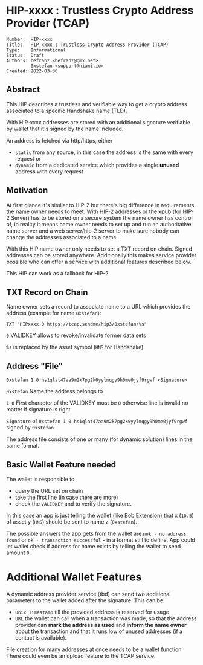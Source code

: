 # HIP-xxxx : Trustless Crypto Address Provider (TCAP)

```
Number:  HIP-xxxx
Title:   HIP-xxxx : Trustless Crypto Address Provider (TCAP)
Type:    Informational
Status:  Draft
Authors: befranz <befranz@gmx.net>
         0xstefan <support@niami.io>
Created: 2022-03-30
```

## Abstract

This HIP describes a trustless and verifiable way to get a crypto address associated to a specific Handshake name (TLD).

With HIP-xxxx addresses are stored with an additional signature verifiable by wallet that it's signed by the name included.

An address is fetched via http/https, either
- `static`  from any source, in this case the address is the same with every request or
- `dynamic` from a dedicated service which provides a single **unused** address with every request


## Motivation

At first glance it's similar to HIP-2 but there's big difference in requirements the name owner needs to meet. With HIP-2 addresses or the xpub (for HIP-2 Server) has to be stored on a secure system the name owner has control of, in reality it means name owner needs to set up and run an authoritative name server and a web server/hip-2 server to make sure nobody can change the addresses associated to a name.

With this HIP name owner only needs to set a TXT record on chain. Signed addresses can be stored anywhere. Additionally this makes service provider possible who can offer a service with additional features described below.

This HIP can work as a fallback for HIP-2.

## TXT Record on Chain

Name owner sets a record to associate name to a URL which provides the address (example for name `0xstefan`):

```TXT "HIPxxxx 0 https://tcap.sendme/hip3/0xstefan/%s"```

` 0 ` VALIDKEY allows to revoke/invalidate former data sets

`%s` is replaced by the asset symbol (`HNS` for Handshake)

## Address "File"

```0xstefan 1 0 hs1qlat47aa9m2k7pg2k0yylmqgy9h0me0jyf9rgwf <Signature>```

`0xstefan` Name the address belongs to

` 1 0 ` First character of the VALIDKEY must be `0` otherwise line is invalid no matter if signature is right

`Signature` of `0xstefan 1 0 hs1qlat47aa9m2k7pg2k0yylmqgy9h0me0jyf9rgwf` signed by `0xstefan`

The address file consists of one or many (for dynamic solution) lines in the same format.

## Basic Wallet Feature needed

The wallet is responsible to
- query the URL set on chain
- take the first line (in case there are more)
- check the `VALIDKEY` and to verify the signature. 

In this case an app is just telling the wallet (like Bob Extension) that x (`10.5`) of asset y (`HNS`) should be sent to name z (`0xstefan`).

The possible answers the app gets from the wallet are `nok - no address found` or `ok - transaction successful` - in a format still to define. App could let wallet check if address for name exists by telling the wallet to send amount `0`.

# Additional Wallet Features

A dynamic address provider service (tbd) can send two additional parameters to the wallet added after the signature. This can be

- `Unix Timestamp` till the provided address is reserved for usage
- `URL` the wallet can call when a transaction was made, so that the address provider can **mark the address as used** and **inform the name owner** about the transaction and that it runs low of unused addresses (if a contact is available).

File creation for many addresses at once needs to be a wallet function. There could even be an upload feature to the TCAP service.
